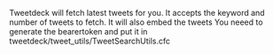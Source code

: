 Tweetdeck will fetch latest tweets for you. It accepts the keyword and number of tweets to fetch. It will also embed the tweets
You neeed to generate the bearertoken and put it in tweetdeck/tweet_utils/TweetSearchUtils.cfc
